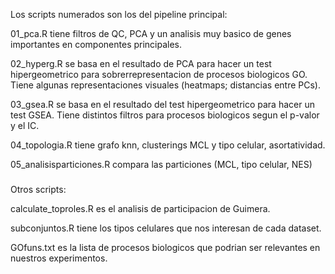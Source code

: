 Los scripts numerados son los del pipeline principal:

01_pca.R tiene filtros de QC, PCA y un analisis muy basico de genes importantes en componentes principales.

02_hyperg.R se basa en el resultado de PCA para hacer un test hipergeometrico para sobrerrepresentacion de procesos biologicos GO.
Tiene algunas representaciones visuales (heatmaps; distancias entre PCs).

03_gsea.R se basa en el resultado del test hipergeometrico para hacer un test GSEA.
Tiene distintos filtros para procesos biologicos segun el p-valor y el IC.

04_topologia.R tiene grafo knn, clusterings MCL y tipo celular, asortatividad.

05_analisisparticiones.R compara las particiones (MCL, tipo celular, NES)

###
Otros scripts:

calculate_toproles.R es el analisis de participacion de Guimera.

subconjuntos.R tiene los tipos celulares que nos interesan de cada dataset.

GOfuns.txt es la lista de procesos biologicos que podrian ser relevantes en nuestros experimentos.
